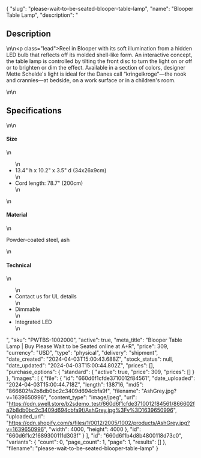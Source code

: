 {
  "slug": "please-wait-to-be-seated-blooper-table-lamp",
  "name": "Blooper Table Lamp",
  "description": "<h2>Description</h2>\n<!-- split -->\n<p class=\"lead\">Reel in Blooper with its soft illumination from a hidden LED bulb that reflects off its molded shell-like form. An interactive concept, the table lamp is controlled by tilting the front disc to turn the light on or off or to brighten or dim the effect. Available in a section of colors, designer Mette Schelde's light is ideal for the Danes call “kringelkroge\"—the nook and crannies—at bedside, on a work surface or in a children's room.  </p>\n<!-- split -->\n<h2>Specifications</h2>\n<!-- split -->\n<h4>Size</h4>\n<ul>\n<li>13.4\" h x 10.2\" x 3.5\" d (34x26x9cm)</li>\n<li>Cord length: 78.7\" (200cm)</li>\n</ul>\n<h4>Material</h4>\n<p>Powder-coated steel, ash</p>\n<h4>Technical</h4>\n<ul>\n<li><span>Contact us for UL details</span></li>\n<li>Dimmable</li>\n<li>Integrated LED</li>\n</ul>",
  "sku": "PWTBS-1002000",
  "active": true,
  "meta_title": "Blooper Table Lamp | Buy Please Wait to be Seated online at A+R",
  "price": 309,
  "currency": "USD",
  "type": "physical",
  "delivery": "shipment",
  "date_created": "2024-04-03T15:00:43.688Z",
  "stock_status": null,
  "date_updated": "2024-04-03T15:00:44.802Z",
  "prices": [],
  "purchase_options": {
    "standard": {
      "active": true,
      "price": 309,
      "prices": []
    }
  },
  "images": [
    {
      "file": {
        "id": "660d6f1cfde3710012f84561",
        "date_uploaded": "2024-04-03T15:00:44.718Z",
        "length": 138716,
        "md5": "866602fa2b8db0bc2c3409d694cbfa9f",
        "filename": "AshGrey.jpg?v=1639650996",
        "content_type": "image/jpeg",
        "url": "https://cdn.swell.store/b2sdemo_test/660d6f1cfde3710012f84561/866602fa2b8db0bc2c3409d694cbfa9f/AshGrey.jpg%3Fv%3D1639650996",
        "uploaded_url": "https://cdn.shopify.com/s/files/1/0012/2005/1002/products/AshGrey.jpg?v=1639650996",
        "width": 4000,
        "height": 4000
      },
      "id": "660d6f1c21689300111d303f"
    }
  ],
  "id": "660d6f1b4d8b4800118d73c0",
  "variants": {
    "count": 0,
    "page_count": 1,
    "page": 1,
    "results": []
  },
  "filename": "please-wait-to-be-seated-blooper-table-lamp"
}
